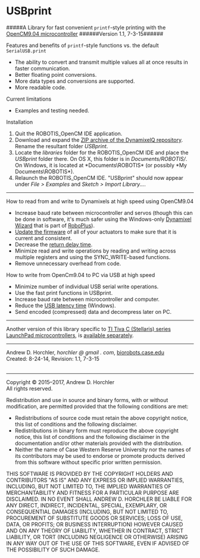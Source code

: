 USBprint
==========
#####A Library for fast convenient ```printf```-style printing with the [OpenCM9.04 microcontroller](http://support.robotis.com/en/product/auxdevice/controller/opencm9.04.htm)
######Version 1.1, 7-3-15######

Features and benefits of ```printf```-style functions vs. the default ```SerialUSB.print```
 - The ability to convert and transmit multiple values all at once results in faster communication.
 - Better floating point conversions.
 - More data types and conversions are supported.
 - More readable code.
 
Current limitations
 - Examples and testing needed.

Installation
 1. Quit the ROBOTIS_OpenCM IDE application.
 2. Download and expand the [ZIP archive of the DynamixelQ repository](https://github.com/horchler/USBprint/archive/master.zip). Rename the resultant folder *USBprint*.
 3. Locate the *libraries* folder for the ROBOTIS_OpenCM IDE and place the *USBprint* folder there. On OS X, this folder is in *Documents/ROBOTIS/*. On Windows, it is located at *Documents\ROBOTIS\* (or possibly *My Documents\ROBOTIS\*).
 4. Relaunch the ROBOTIS_OpenCM IDE. "USBprint" should now appear under *File > Examples* and *Sketch > Import Library...*.

--------

How to read from and write to Dynamixels at high speed using OpenCM9.04
 - Increase baud rate between microcontroller and servos (though this can be done in software, it's much safer using the Windows-only [Dynamixel Wizard](http://support.robotis.com/en/software/roboplus/dynamixel_monitor.htm) that is part of [RoboPlus](http://support.robotis.com/en/software/roboplus_main.htm)).
 - [Update the firmware](http://www.robotis.com/xe/download_en/1132559) of all of your actuators to make sure that it is current and consistent.
 - Decrease the [return delay time](http://support.robotis.com/en/product/dynamixel/mx_series/mx-64.htm#Actuator_Address_05).
 - Minimize read and write operations by reading and writing across multiple registers and using the SYNC_WRITE-based functions.
 - Remove unnecessary overhead from code.

How to write from OpenCm9.04 to PC via USB at high speed
 - Minimize number of individual USB serial write operations.
 - Use the fast print functions in USBprint.
 - Increase baud rate between microcontroller and computer.
 - Reduce the [USB latency time](http://robosavvy.com/forum/viewtopic.php?p=8967#p8967) (Windows).
 - Send encoded (compressed) data and decompress later on PC.
 
--------

Another version of this library specific to [TI Tiva C (Stellaris) series LaunchPad microcontrollers](http://www.ti.com/ww/en/launchpad/launchpads-connected.html), is [available separately](https://github.com/horchler/USBprint).

--------

Andrew D. Horchler, *horchler @ gmail . com*, [biorobots.case.edu](http://biorobots.case.edu/)  
Created: 8-24-14, Revision: 1.1, 7-3-15  
&nbsp;  

--------

Copyright &copy; 2015&ndash;2017, Andrew D. Horchler  
All rights reserved.

Redistribution and use in source and binary forms, with or without modification, are permitted provided that the following conditions are met:
 * Redistributions of source code must retain the above copyright notice, this list of conditions and the following disclaimer.
 * Redistributions in binary form must reproduce the above copyright notice, this list of conditions and the following disclaimer in the documentation and/or other materials provided with the distribution.
 * Neither the name of Case Western Reserve University nor the names of its contributors may be used to endorse or promote products derived from this software without specific prior written permission.

THIS SOFTWARE IS PROVIDED BY THE COPYRIGHT HOLDERS AND CONTRIBUTORS "AS IS" AND ANY EXPRESS OR IMPLIED WARRANTIES, INCLUDING, BUT NOT LIMITED TO, THE IMPLIED WARRANTIES OF MERCHANTABILITY AND FITNESS FOR A PARTICULAR PURPOSE ARE DISCLAIMED. IN NO EVENT SHALL ANDREW D. HORCHLER BE LIABLE FOR ANY DIRECT, INDIRECT, INCIDENTAL, SPECIAL, EXEMPLARY, OR CONSEQUENTIAL DAMAGES (INCLUDING, BUT NOT LIMITED TO, PROCUREMENT OF SUBSTITUTE GOODS OR SERVICES; LOSS OF USE, DATA, OR PROFITS; OR BUSINESS INTERRUPTION) HOWEVER CAUSED AND ON ANY THEORY OF LIABILITY, WHETHER IN CONTRACT, STRICT LIABILITY, OR TORT (INCLUDING NEGLIGENCE OR OTHERWISE) ARISING IN ANY WAY OUT OF THE USE OF THIS SOFTWARE, EVEN IF ADVISED OF THE POSSIBILITY OF SUCH DAMAGE.